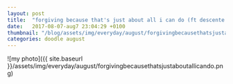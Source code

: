 ```yaml
---
layout: post
title:  "forgiving because that's just about all i can do (ft descente blanc)"
date:   2017-08-07-aug7 23:04:29 +0100
thumbnail: "/blog/assets/img/everyday/august/forgivingbecausethatsjustaboutallicando.png"
categories: doodle august
---
```


![my photo]({{ site.baseurl }}/assets/img/everyday/august/forgivingbecausethatsjustaboutallicando.png)